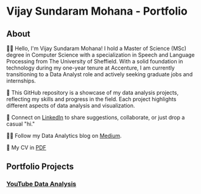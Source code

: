 # Vijay Sundaram Mohana - Portfolio

## About

👋🏽 Hello, I'm Vijay Sundaram Mohana! I hold a Master of Science (MSc) degree in Computer Science with a specialization in Speech and Language Processing from The University of Sheffield. With a solid foundation in technology during my one-year tenure at Accenture, I am currently transitioning to a Data Analyst role and actively seeking graduate jobs and internships.

🚀 This GitHub repository is a showcase of my data analysis projects, reflecting my skills and progress in the field. Each project highlights different aspects of data analysis and visualization. 

🔗 Connect on [LinkedIn](https://www.linkedin.com/in/vijay-sundaram/) to share suggestions, collaborate, or just drop a casual "hi."

✍🏽 Follow my Data Analytics blog on [Medium](https://medium.com/@vijay_sundaram).

📄 My CV in [PDF](url)

## Portfolio Projects

### [YouTube Data Analysis](https://github.com/v1jaysundaram/my-portfolio/tree/main/YouTube%20Data%20Analysis)


